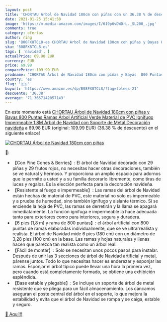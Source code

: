 ```yaml
---
layout: post
title: 'CHORTAU Árbol de Navidad 180cm con piñas con un 36.38 % de descuento'
date: 2021-01-25 15:41:50
image: 'https://m.media-amazon.com/images/I/619p6vDWDrL._SL200_.jpg'
comments: true
category: ofertas
author: ring
slug: 'B08FX8TCL8-es CHORTAU Árbol de Navidad 180cm con piñas y Bayas 800...'
sku: 'B08FX8TCL8-es'
tags: [ 'navidad', ]
actualPrice: 69.98 EUR
currency: EUR
price: 69.98
comparePrice: 109.99 EUR
prodname: 'CHORTAU Árbol de Navidad 180cm con piñas y Bayas  800 Puntas Ramas Árbol Artificial  Verde  Material de PVC  Ignífugo  Impermeable 1.8M Árbol de Navidad con Soporte de Metal  Decoración navideña'
country: 'es'
flag: '🇪🇸'
buyurl: 'https://www.amazon.es/dp/B08FX8TCL8/?tag=tolees-21'
descuento: '36.38'
average: '71.3657142857143'
---
```


En este momento está [CHORTAU Árbol de Navidad 180cm con piñas y Bayas  800 Puntas Ramas Árbol Artificial  Verde  Material de PVC  Ignífugo  Impermeable 1.8M Árbol de Navidad con Soporte de Metal  Decoración navideña](https://www.amazon.es/dp/B08FX8TCL8/?tag=tolees-21) a 69.98 EUR (original: 109.99 EUR) (36.38 %  de descuento) en el siguiente enlace!

[![CHORTAU Árbol de Navidad 180cm con piñas](https://m.media-amazon.com/images/I/619p6vDWDrL._SL200_.jpg)](https://www.amazon.es/dp/B08FX8TCL8/?tag=tolees-21)

🔎:

- 【Con Pine Cones & Berries】: El árbol de Navidad decorado con 29 piñas y 29 frutos rojos, no necesitas hacer otras decoraciones, también se ve natural y hermoso. Y proporciona un amplio espacio para adornos que le permite a usted y a su familia decorarlo libremente, como tiras de luces y regalos. Es la elección perfecta para la decoración navideña.
- 【Resistente al fuego e impermeable】: Las ramas del árbol de Navidad están hechas de material de PVC, este material no solo es impermeable y a prueba de humedad, sino también ignífugo y aislante térmico. Si se enciende la hoja de PVC, las ramas se derretirán y la llama se apagará inmediatamente. La función ignífuga e impermeable la hace adecuada tanto para exteriores como para interiores, segura y duradera.
- 【6 pies (1,8 m) y rama de 800 puntas】: el árbol artificial con 800 puntas de ramas elaboradas individualmente, que se ve ultrarrealista y realista. El árbol de Navidad mide 6 pies (180 cm) con un diámetro de 3,28 pies (100 cm) en la base. Las ramas y hojas naturales y llenas hacen que parezca tan realista como un árbol real.
- 【Fácil de montar】: Solo se necesitan unos pocos pasos para instalar. Después de unir las 3 secciones de árbol de Navidad artificial y metal, párense juntos. Todo lo que necesitas hacer es enderezar y esponjar las ramas. Esponjar el árbol típico puede llevar una hora la primera vez, pero cuando está completamente formado, se obtiene una exhibición espléndida.
- 【Base estable y plegable】: Se incluye un soporte de árbol de metal resistente que se pliega para un fácil almacenamiento. Los cáncamos aseguran el poste central del árbol en el soporte, lo que mejora la estabilidad y evita que el árbol de Navidad se rompa y se caiga, estable y seguro.

[🛒 Aquí!!!](https://www.amazon.es/dp/B08FX8TCL8/?tag=tolees-21)
